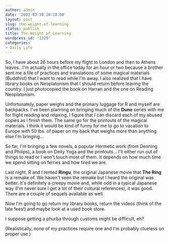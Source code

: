 ```yaml
---
author: admin
date: '2003-03-30 20:18:00'
layout: post
slug: the-weight-of-learning
status: publish
title: The Weight of Learning
wordpress_id: '1329'
categories:
- Daily Life
---
```

So, I have about 26 hours before my flight to London and then to Athens leaves...I&apos;m actually in the office today for an hour or two because a brother sent me a file of practices and translations of some magical materials (Buddhist) that I want to read while I&apos;m away. I also realized that I have library books on Neoplatonism that I should return before leaving the country. I just photocopied the book on Harran and the one on Reading Neoplatonism. 

Unfortunately, paper weighs and the primary luggage for R and myself are backpacks. I&apos;ve been planning on bringing much of the <b>Dune</b> series with me for flight reading and relaxing. I figure that I can discard each of my abused copies as I finish them. The same go for the printouts of the magical materials. I think it would be kind of funny for me to go to vacation to Europe with 50 lbs. of paper on my back that weighs more than anything else I&apos;m bringing...

 So far, I&apos;m bringing a few novels, a popular Hermetic work (from Denning and Philips), a book on Deity Yoga and the printouts... I&apos;ll either run out of things to read or I won&apos;t touch most of them. It depends on how much time we spend sitting on ferries and how tired we are. 

Last night, R and I rented <b>Ringu</b>, the original Japanese movie that <b>The Ring</b> is a remake of. We haven&apos;t seen the remake but I heard the original was better. It&apos;s definitely a creepy movie and, while odd in a typical Japanese way (I&apos;m never sure I get a lot of their cultural references), it was good. There are a couple of sequels available as well.

Now I&apos;m going to go return my library books, return the videos (think of the late fees!) and maybe look at a used book store.

I suppose getting a phurba through customs might be difficult, eh?

(Realistically, none of my practices require one and I&apos;m probably clueless on proper use.)

